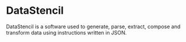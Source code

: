 # DataStencil
DataStencil is a software used to generate, parse, extract, compose and transform data using instructions written in JSON.
